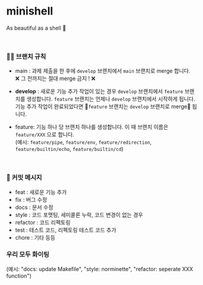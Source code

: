 # minishell
As beautiful as a shell 🐚

<br>

### 🤙🏻 브랜치 규칙
- main : 과제 제출을 한 후에 `develop` 브랜치에서 `main` 브랜치로 merge 합니다.<br>❌ 그 전까지는 절대 merge 금지 ! ❌
- **develop** : 새로운 기능 추가 작업이 있는 경우 `develop` 브랜치에서 `feature` 브랜치를 생성합니다. `feature` 브랜치는 언제나 `develop` 브랜치에서 시작하게 됩니다. 기능 추가 작업이 완료되었다면 🌟`feature` 브랜치는 `develop` 브랜치로 merge🌟 됩니다.
- feature: 기능 하나 당 브랜치 하나를 생성합니다. 이 때 브랜치 이름은 `feature/XXX` 으로 합니다.<br>(예시: `feature/pipe`, `feature/env`, `feature/redirection`, `feature/builtin/echo`, `feature/builtin/cd`)
    
  <br>

### 💬 커밋 메시지
- feat : 새로운 기능 추가
- fix : 버그 수정
- docs : 문서 수정
- style : 코드 포맷팅, 세미콜론 누락, 코드 변경이 없는 경우
- refactor : 코드 리펙토링
- test : 테스트 코드, 리펙토링 테스트 코드 추가
- chore : 기타 등등

### 우리 모두 화이팅
  (예시: "docs: update Makefile", "style: norminette", "refactor: seperate XXX function")
